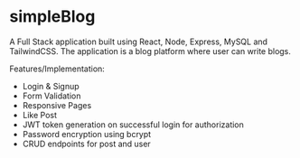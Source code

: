 # simpleBlog

A Full Stack application built using React, Node, Express, MySQL and TailwindCSS. The application is a blog platform where user can write blogs.

 Features/Implementation:

- Login & Signup
- Form Validation
- Responsive Pages
- Like Post
- JWT token generation on successful login for authorization
- Password encryption using bcrypt
- CRUD endpoints for post and user

